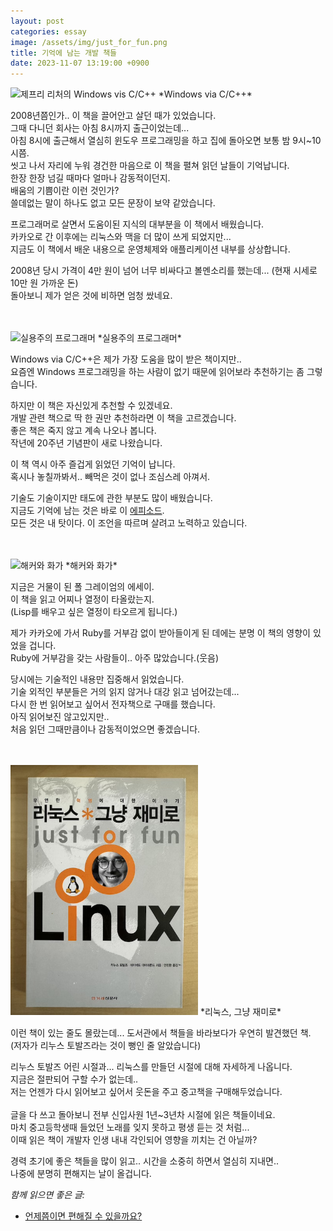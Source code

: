 ```yaml
---
layout: post
categories: essay
image: /assets/img/just_for_fun.png
title: 기억에 남는 개발 책들
date: 2023-11-07 13:19:00 +0900
---
```


<img src="https://image.aladin.co.kr/product/19370/83/cover500/e897914621_1.jpg" alt="제프리 리처의 Windows vis C/C++" width="300"/>  
*Windows via C/C++*

2008년쯤인가.. 이 책을 끌어안고 살던 때가 있었습니다.  
그때 다니던 회사는 아침 8시까지 출근이었는데...  
아침 8시에 출근해서 열심히 윈도우 프로그래밍을 하고 집에 돌아오면 보통 밤 9시~10시쯤.  
씻고 나서 자리에 누워 경건한 마음으로 이 책을 펼쳐 읽던 날들이 기억납니다.  
한장 한장 넘길 때마다 얼마나 감동적이던지.  
배움의 기쁨이란 이런 것인가?  
쓸데없는 말이 하나도 없고 모든 문장이 보약 같았습니다.

프로그래머로 살면서 도움이된 지식의 대부분을 이 책에서 배웠습니다.  
카카오로 간 이후에는 리눅스와 맥을 더 많이 쓰게 되었지만...  
지금도 이 책에서 배운 내용으로 운영체제와 애플리케이션 내부를 상상합니다.

2008년 당시 가격이 4만 원이 넘어 너무 비싸다고 볼멘소리를 했는데... (현재 시세로 10만 원 가까운 돈)  
돌아보니 제가 얻은 것에 비하면 엄청 쌌네요.

<br>
<br>
<img src="https://image.aladin.co.kr/product/29017/29/cover500/e092539337_1.jpg" alt="실용주의 프로그래머" width="300"/>  
*실용주의 프로그래머*

Windows via C/C++은 제가 가장 도움을 많이 받은 책이지만..  
요즘엔 Windows 프로그래밍을 하는 사람이 없기 때문에 읽어보라 추천하기는 좀 그렇습니다.

하지만 이 책은 자신있게 추천할 수 있겠네요.  
개발 관련 책으로 딱 한 권만 추천하라면 이 책을 고르겠습니다.  
좋은 책은 죽지 않고 계속 나오나 봅니다.  
작년에 20주년 기념판이 새로 나왔습니다.

이 책 역시 아주 즐겁게 읽었던 기억이 납니다.  
혹시나 놓칠까봐서.. 빼먹은 것이 없나 조심스레 아껴서.

기술도 기술이지만 태도에 관한 부분도 많이 배웠습니다.    
지금도 기억에 남는 것은 바로 이 [에피소드](/programming/2014/03/06/프로그래밍의-첫-번째-규칙.html).  
모든 것은 내 탓이다. 이 조언을 따르며 살려고 노력하고 있습니다.

<br>
<br>
<img src="https://image.aladin.co.kr/product/11718/91/cover500/e896848071_1.jpg" alt="해커와 화가" width="300"/>  
*해커와 화가*

지금은 거물이 된 폴 그레이엄의 에세이.  
이 책을 읽고 어찌나 열정이 타올랐는지.  
(Lisp를 배우고 싶은 열정이 타오르게 됩니다.)

제가 카카오에 가서 Ruby를 거부감 없이 받아들이게 된 데에는 분명 이 책의 영향이 있었을 겁니다.  
Ruby에 거부감을 갖는 사람들이.. 아주 많았습니다.(웃음)

당시에는 기술적인 내용만 집중해서 읽었습니다.  
기술 외적인 부분들은 거의 읽지 않거나 대강 읽고 넘어갔는데...  
다시 한 번 읽어보고 싶어서 전자책으로 구매를 했습니다.  
아직 읽어보진 않고있지만..  
처음 읽던 그때만큼이나 감동적이었으면 좋겠습니다.

<br>
<br>
<img src="/assets/img/just_for_fun.png" alt="그냥 재미로" width="300"/>  
*리눅스, 그냥 재미로*

이런 책이 있는 줄도 몰랐는데... 도서관에서 책들을 바라보다가 우연히 발견했던 책.  
(저자가 리누스 토발즈라는 것이 뻥인 줄 알았습니다)

리누스 토발즈 어린 시절과... 리눅스를 만들던 시절에 대해 자세하게 나옵니다.  
지금은 절판되어 구할 수가 없는데..  
저는 언젠가 다시 읽어보고 싶어서 웃돈을 주고 중고책을 구매해두었습니다.
<br>
<br>
글을 다 쓰고 돌아보니 전부 신입사원 1년~3년차 시절에 읽은 책들이네요.    
마치 중고등학생때 들었던 노래를 잊지 못하고 평생 듣는 것 처럼...  
이때 읽은 책이 개발자 인생 내내 각인되어 영향을 끼치는 건 아닐까?  

경력 초기에 좋은 책들을 많이 읽고.. 시간을 소중히 하면서 열심히 지내면..  
나중에 분명히 편해지는 날이 올겁니다.

*함께 읽으면 좋은 글:*
* [언제쯤이면 편해질 수 있을까요?](/essay/2022/08/29/feel-comfortable.html)
